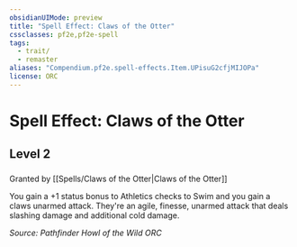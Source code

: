 ```yaml
---
obsidianUIMode: preview
title: "Spell Effect: Claws of the Otter"
cssclasses: pf2e,pf2e-spell
tags:
  - trait/
  - remaster
aliases: "Compendium.pf2e.spell-effects.Item.UPisuG2cfjMIJOPa"
license: ORC
---
```

# Spell Effect: Claws of the Otter
## Level 2
### 






Granted by [[Spells/Claws of the Otter|Claws of the Otter]]

You gain a +1 status bonus to Athletics checks to Swim and you gain a claws unarmed attack. They're an agile, finesse, unarmed attack that deals slashing damage and additional cold damage.

*Source: Pathfinder Howl of the Wild*
*ORC*